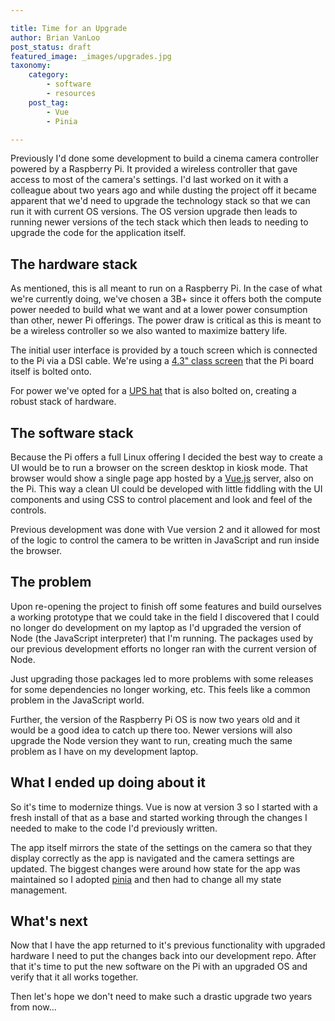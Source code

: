 ```yaml
---

title: Time for an Upgrade
author: Brian VanLoo
post_status: draft
featured_image: _images/upgrades.jpg
taxonomy:
    category:
        - software
        - resources
    post_tag:
        - Vue
        - Pinia

---
```


Previously I'd done some development to build a cinema camera controller powered by a Raspberry Pi.
It provided a wireless controller that gave access to most of the camera's settings.
I'd last worked on it with a colleague about two years ago and while dusting the project off it became apparent that we'd need to upgrade the technology stack so that we can run it with current OS versions.
The OS version upgrade then leads to running newer versions of the tech stack which then leads to needing to upgrade the code for the application itself.

## The hardware stack

As mentioned, this is all meant to run on a Raspberry Pi.
In the case of what we're currently doing, we've chosen a 3B+ since it offers both the compute power needed to build what we want and at a lower power consumption than other, newer Pi offerings.
The power draw is critical as this is meant to be a wireless controller so we also wanted to maximize battery life.

The initial user interface is provided by a touch screen which is connected to the Pi via a DSI cable.
We're using a [4.3" class screen](https://amzn.to/3UcMQC3) that the Pi board itself is bolted onto.

For power we've opted for a [UPS hat](https://amzn.to/4aJW9Pe) that is also bolted on, creating a robust stack of hardware.

## The software stack

Because the Pi offers a full Linux offering I decided the best way to create a UI would be to run a browser on the screen desktop in kiosk mode.
That browser would show a single page app hosted by a [Vue.js](https://vuejs.org/) server, also on the Pi.
This way a clean UI could be developed with little fiddling with the UI components and using CSS to control placement and look and feel of the controls.

Previous development was done with Vue version 2 and it allowed for most of the logic to control the camera to be written in JavaScript and run inside the browser.

## The problem

Upon re-opening the project to finish off some features and build ourselves a working prototype that we could take in the field I discovered that I could no longer do development on my laptop as I'd upgraded the version of Node (the JavaScript interpreter) that I'm running.
The packages used by our previous development efforts no longer ran with the current version of Node.

Just upgrading those packages led to more problems with some releases for some dependencies no longer working, etc.
This feels like a common problem in the JavaScript world.

Further, the version of the Raspberry Pi OS is now two years old and it would be a good idea to catch up there too.
Newer versions will also upgrade the Node version they want to run, creating much the same problem as I have on my development laptop.

## What I ended up doing about it

So it's time to modernize things.
Vue is now at version 3 so I started with a fresh install of that as a base and started working through the changes I needed to make to the code I'd previously written.

The app itself mirrors the state of the settings on the camera so that they display correctly as the app is navigated and the camera settings are updated.
The biggest changes were around how state for the app was maintained so I adopted [pinia](https://pinia.vuejs.org/) and then had to change all my state management.

## What's next

Now that I have the app returned to it's previous functionality with upgraded hardware I need to put the changes back into our development repo.
After that it's time to put the new software on the Pi with an upgraded OS and verify that it all works together.

Then let's hope we don't need to make such a drastic upgrade two years from now...
